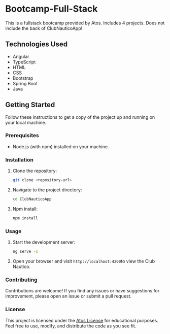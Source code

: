 # Bootcamp-Full-Stack

This is a fullstack bootcamp provided by Atos. Includes 4 projects. Does not include the back of ClubNauticoApp!

## Technologies Used

- Angular
- TypeScript
- HTML
- CSS
- Bootstrap
- Spring Boot
- Java

## Getting Started

Follow these instructions to get a copy of the project up and running on your local machine.

### Prerequisites

- Node.js (with npm) installed on your machine.

### Installation

1. Clone the repository:
   ```bash
   git clone <repository-url>

2. Navigate to the project directory:
   ```bash
   cd ClubNauticoApp
   
3. Npm install:
   ```bash
   npm install
   
### Usage

1. Start the development server:
   ```bash
   ng serve -o
   
2. Open your browser and visit `http://localhost:4200`to view the Club Nautico.

### Contributing

Contributions are welcome! If you find any issues or have suggestions for improvement,
please open an issue or submit a pull request.

### License

This project is licensed under the [Atos License](LICENSE) for educational purposes. 
Feel free to use, modify, and distribute the code as you see fit.
